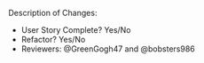 Description of Changes:



- User Story Complete? Yes/No
- Refactor? Yes/No
- Reviewers: @GreenGogh47 and @bobsters986
